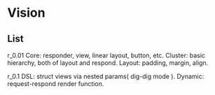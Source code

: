 Vision
======

List
------

r_0.01
  Core: responder, view, linear layout, button, etc.
  Cluster: basic hierarchy, both of layout and respond.
  Layout: padding, margin, align.

r_0.1
  DSL: struct views via nested params( dig-dig mode ).
  Dynamic: request-respond render function.
